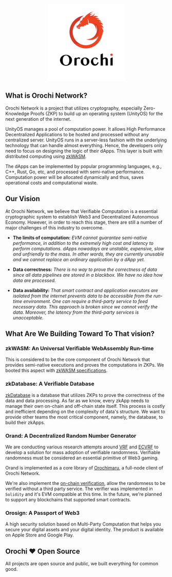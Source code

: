 <p align="center">
    <img src="../assets/orochi-network.png" alt="Orochi Network">
</p>

## What is Orochi Network?

Orochi Network is a project that utilizes cryptography, especially Zero-Knowledge Proofs (ZKP) to build up an operating system (UnityOS) for the next generation of the internet.

UnityOS manages a pool of computation power. It allows High Performance Decentralized Applications to be hosted and processed without any centralized server. UnityOS runs in a server-less fashion with the underlying technology that can handle almost everything. Hence, the developers only need to focus on designing the logic of their dApps. This layer is built with distributed computing using [zkWASM](https://github.com/orochi-network/zkWASM-specs).

The dApps can be implemented by popular programming languages, e.g., C++, Rust, Go, etc, and processed with semi-native performance. Computation power will be allocated dynamically and thus, saves operational costs and computational waste.

## Our Vision

At Orochi Network, we believe that Verifiable Computation is a essential cryptographic system to establish Web3 and Decentralized Autonomous Economy. However, in order to reach this stage, there are still a number of major challenges of this industry to overcome.

- **The limits of computation:** _EVM cannot guarantee semi-native performance, in addition to the extremely high cost and latency to perform computations. dApps nowadays are unstable, expensive, slow and unfriendly to the mass. In other words, they are currently unusable and we cannot replace an ordinary application by a dApp yet._

- **Data correctness:** _There is no way to prove the correctness of data since all data pipelines are stored in a blackbox. We have no idea how data are processed._

- **Data availability:** _That smart contract and application executors are isolated from the internet prevents data to be accessible from the run-time environment. One can require a third-party service to feed necessary data. This approach is broken since we cannot verify the data. Moreover, the latency from the third-party services is unacceptable._

## What Are We Building Toward To That vision?

### zkWASM: An Universal Verifiable WebAssembly Run-time

This is considered to be the core component of Orochi Network that provides semi-native executions and proves the computations in ZKPs. We booted this aspect with [zkWASM specifications](https://github.com/orochi-network/zkWASM-specs).

### zkDatabase: A Verifiable Database

[zkDatabase](https://github.com/orochi-network/zkDatabase) is a database that utilizes ZKPs to prove the correctness of the data and data processing. As far as we know, every zkApp needs to manage their own on-chain and off-chain state itself. This process is costly and inefficient depending on the complexity of data's structure. We want to provide other teams the most critical component, namely, the database, to build their zkApps.

### Orand: A Decentralized Random Number Generator

We are conducting various research attempts around [VRF](../ecvrf/verifiable_random_function.md) and [ECVRF](../ecvrf/ecvrf_summary/introduction.md) to develop a solution for mass adoption of verifiable randomness. Verifiable randomness must be considered an essential primitive of Web3 gaming.

Orand is implemented as a core library of [Orochimaru](https://github.com/orochi-network/orochimaru), a full-node client of Orochi Network.

We're also implement the [on-chain verification](https://github.com/orochi-network/orochimaru/tree/main/contracts), allow the randomness to be verified without a third party service. The verifier was implemented in `Solidity` and it's EVM compatible at this time. In the future, we're planned to support any blockchains that supported smart contracts.

### Orosign: A Passport of Web3

A high security solution based on Multi-Party Computation that helps you secure your digital assets and your digital identity. The product is available on Apple Store and Google Play.

## Orochi ❤️ Open Source

All projects are open source and public, we built everything for common good.

<!-- Expect us -->
